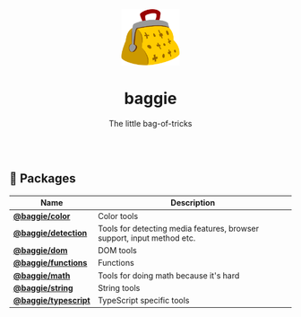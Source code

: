 <div align="center">
  <img alt="Baggie logo" src="graphics/baggie.svg" height="100" />
</div>

<div align="center">
  <h1>baggie</h1>
  <p>The little bag-of-tricks</p>
  <br>
  <br>
</div>

## 🎁 Packages
| Name | Description |
| --- | --- |
| **[@baggie/color](https://www.npmjs.com/package/@baggie/color)** | Color tools |
| **[@baggie/detection](https://www.npmjs.com/package/@baggie/detection)** | Tools for detecting media features, browser support, input method etc. |
| **[@baggie/dom](https://www.npmjs.com/package/@baggie/dom)** | DOM tools |
| **[@baggie/functions](https://www.npmjs.com/package/@baggie/functions)** | Functions |
| **[@baggie/math](https://www.npmjs.com/package/@baggie/math)** | Tools for doing math because it's hard |
| **[@baggie/string](https://www.npmjs.com/package/@baggie/string)** | String tools |
| **[@baggie/typescript](https://www.npmjs.com/package/@baggie/typescript)** | TypeScript specific tools |
